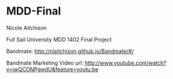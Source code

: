 MDD-Final
=========

Nicole Aitchison

Full Sail University MDD 1402 Final Project

Bandmate: http://nlaitchison.github.io/Bandmate/#/

Bandmate Marketing Video url: http://www.youtube.com/watch?v=iwQCONPgwdU&feature=youtu.be
